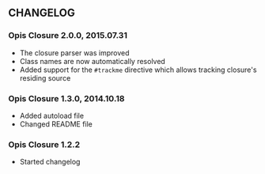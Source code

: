 CHANGELOG
-----------
### Opis Closure 2.0.0, 2015.07.31

* The closure parser was improved
* Class names are now automatically resolved
* Added support for the `#trackme` directive which allows tracking closure's residing source

### Opis Closure 1.3.0, 2014.10.18

* Added autoload file
* Changed README file

### Opis Closure 1.2.2

* Started changelog
